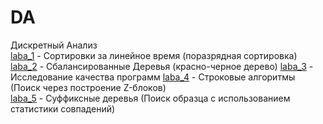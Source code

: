 # DA
Дискретный Анализ  
[laba_1](https://github.com/LobanovOleg/DA/tree/main/laba1) - Сортировки за линейное время (поразрядная сортировка)  
[laba_2](https://github.com/LobanovOleg/DA/tree/main/laba2) - Сбалансированные Деревья (красно-черное дерево) 
[laba_3](https://github.com/LobanovOleg/DA/tree/main/laba3) - Исследование качества программ
[laba_4](https://github.com/LobanovOleg/DA/tree/main/laba4) - Строковые алгоритмы (Поиск через построение Z-блоков)  
[laba_5](https://github.com/LobanovOleg/DA/tree/main/laba5) - Суффиксные деревья (Поиск образца с использованием статистики совпадений)  
<!-- [laba_7](https://github.com/LobanovOleg/DA/tree/main/laba7) -   
[laba_8](https://github.com/LobanovOleg/DA/tree/main/laba8) -   
[laba_9](https://github.com/LobanovOleg/DA/tree/main/laba9) -   
[kp](https://github.com/LobanovOleg/DA/tree/main/kp) -    -->
